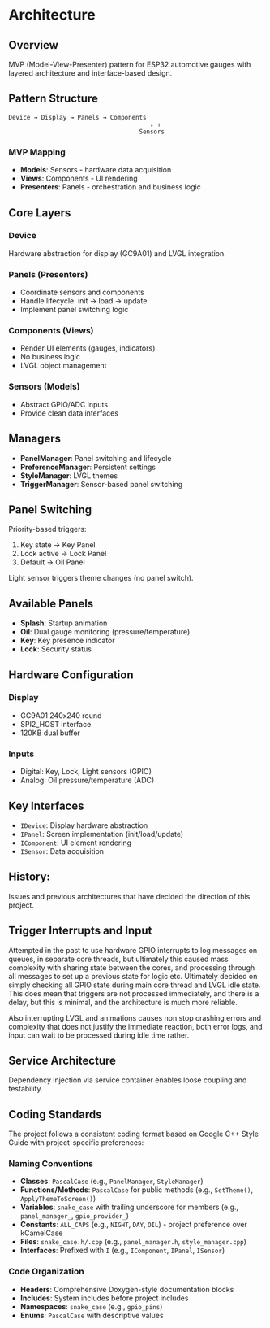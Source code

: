 # Architecture

## Overview

MVP (Model-View-Presenter) pattern for ESP32 automotive gauges with layered architecture and interface-based design.

## Pattern Structure

```
Device → Display → Panels → Components
                                       ↓ ↑
                                    Sensors
```

### MVP Mapping
- **Models**: Sensors - hardware data acquisition
- **Views**: Components - UI rendering
- **Presenters**: Panels - orchestration and business logic

## Core Layers

### Device
Hardware abstraction for display (GC9A01) and LVGL integration.

### Panels (Presenters)
- Coordinate sensors and components
- Handle lifecycle: init → load → update
- Implement panel switching logic

### Components (Views)  
- Render UI elements (gauges, indicators)
- No business logic
- LVGL object management

### Sensors (Models)
- Abstract GPIO/ADC inputs
- Provide clean data interfaces

## Managers

- **PanelManager**: Panel switching and lifecycle
- **PreferenceManager**: Persistent settings
- **StyleManager**: LVGL themes
- **TriggerManager**: Sensor-based panel switching

## Panel Switching

Priority-based triggers:
1. Key state → Key Panel
2. Lock active → Lock Panel  
3. Default → Oil Panel

Light sensor triggers theme changes (no panel switch).

## Available Panels

- **Splash**: Startup animation
- **Oil**: Dual gauge monitoring (pressure/temperature)
- **Key**: Key presence indicator
- **Lock**: Security status

## Hardware Configuration

### Display
- GC9A01 240x240 round
- SPI2_HOST interface
- 120KB dual buffer

### Inputs
- Digital: Key, Lock, Light sensors (GPIO)
- Analog: Oil pressure/temperature (ADC)

## Key Interfaces

- `IDevice`: Display hardware abstraction
- `IPanel`: Screen implementation (init/load/update)
- `IComponent`: UI element rendering
- `ISensor`: Data acquisition

## History:

Issues and previous architectures that have decided the direction of this project.

## Trigger Interrupts and Input

Attempted in the past to use hardware GPIO interrupts to log messages on queues, in separate core threads, but ultimately this caused mass complexity with sharing state between the cores, and processing through all messages to set up a previous state for logic etc. Ultimately decided on simply checking all GPIO state during main core thread and LVGL idle state. This does mean that triggers are not processed immediately, and there is a delay, but this is minimal, and the architecture is much more reliable.

Also interrupting LVGL and animations causes non stop crashing errors and complexity that does not justify the immediate reaction, both error logs, and input can wait to be processed during idle time rather.

<This section needs to be expanded on>

## Service Architecture

Dependency injection via service container enables loose coupling and testability.

## Coding Standards

The project follows a consistent coding format based on Google C++ Style Guide with project-specific preferences:

### Naming Conventions
- **Classes**: `PascalCase` (e.g., `PanelManager`, `StyleManager`)
- **Functions/Methods**: `PascalCase` for public methods (e.g., `SetTheme()`, `ApplyThemeToScreen()`)
- **Variables**: `snake_case` with trailing underscore for members (e.g., `panel_manager_`, `gpio_provider_`)
- **Constants**: `ALL_CAPS` (e.g., `NIGHT`, `DAY`, `OIL`) - project preference over kCamelCase
- **Files**: `snake_case.h/.cpp` (e.g., `panel_manager.h`, `style_manager.cpp`)
- **Interfaces**: Prefixed with `I` (e.g., `IComponent`, `IPanel`, `ISensor`)

### Code Organization
- **Headers**: Comprehensive Doxygen-style documentation blocks
- **Includes**: System includes before project includes
- **Namespaces**: `snake_case` (e.g., `gpio_pins`)
- **Enums**: `PascalCase` with descriptive values